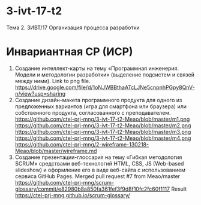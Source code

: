 # 3-ivt-17-t2
Тема 2. 3ИВТ/17
Организация процесса разработки 
# Инвариантная СР (ИСР)
1. Создание интеллект-карты на тему «Программная инженерия. Модели и методологии разработки» (выделение подсистем и связей между ними).
Link to png file.
https://drive.google.com/file/d/1oNJWBBthaATcLJNe5cnpnhPGpy8QnV-n/view?usp=sharing
2. Создание дизайн-макета программного продукта для одного из предложенных вариантов (игра для смартфона или браузера) или собственного продукта, согласованного с преподавателем.
https://github.com/ctel-prj-mng/3-ivt-17-t2-Meao/blob/master/m1.png
https://github.com/ctel-prj-mng/3-ivt-17-t2-Meao/blob/master/m2.png
https://github.com/ctel-prj-mng/3-ivt-17-t2-Meao/blob/master/m3.png
https://github.com/ctel-prj-mng/3-ivt-17-t2-Meao/blob/master/m4.png
https://github.com/ctel-prj-mng/2-wireframe-130218-Meao/blob/master/wireframe.md
3. Создание презентации-глоссария на тему «Гибкая методология SCRUM» средствами веб-технологий HTML, CSS, JS (Web-based slideshow) и оформление его в виде веб-сайта с использованием сервиса GitHub Pages.
Merged pull request #7 from Meao/master https://github.com/ctel-prj-mng/scrum-glossary/commit/e82980b8a850fa361fef3f9d8f10fc2fc60f1117 
Result https://ctel-prj-mng.github.io/scrum-glossary/
